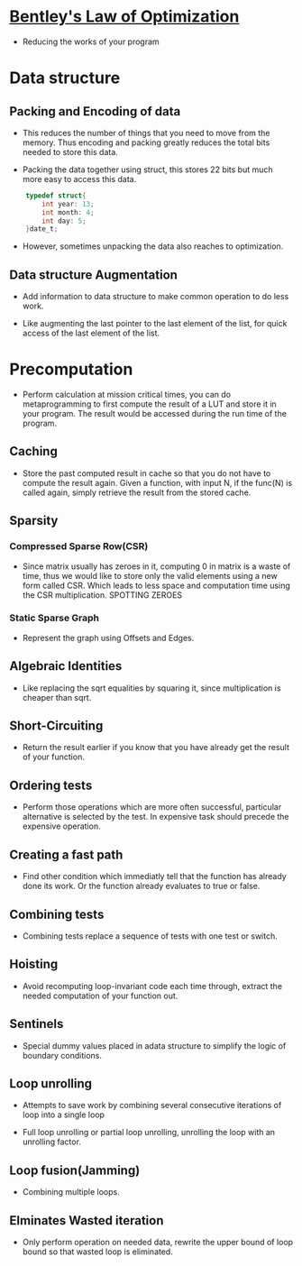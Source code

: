 # [Bentley's Law of Optimization](https://www.youtube.com/watch?v=H-1-X9bkop8&list=PLUl4u3cNGP63VIBQVWguXxZZi0566y7Wf&index=2)

- Reducing the works of your program
# Data structure
## Packing and Encoding of data
- This reduces the number of things that you need to move from the memory. Thus encoding and packing greatly reduces the total bits needed to store this data.

- Packing the data together using struct, this stores 22 bits but much more easy to access this data.

```C
    typedef struct{
        int year: 13;
        int month: 4;
        int day: 5;
    }date_t;
```

- However, sometimes unpacking the data also reaches to optimization.

## Data structure Augmentation
- Add information to data structure to make common operation to do less work.

- Like augmenting the last pointer to the last element of the list, for quick access of the last element of the list.

# Precomputation
- Perform calculation at mission critical times, you can do metaprogramming to first compute the result of a LUT and store it in your program. The result would be accessed during the run time of the program.

## Caching
- Store the past computed result in cache so that you do not have to compute the result again.
Given a function, with input N, if the func(N) is called again, simply retrieve the result from the stored cache.


## Sparsity
### Compressed Sparse Row(CSR)
- Since matrix usually has zeroes in it, computing 0 in matrix is a waste of time, thus we would like to store only the valid elements using a new form called CSR. Which leads to less space and computation time using the CSR multiplication. SPOTTING ZEROES
### Static Sparse Graph
- Represent the graph using Offsets and Edges.

## Algebraic Identities
- Like replacing the sqrt equalities by squaring it, since multiplication is cheaper than sqrt.

## Short-Circuiting
- Return the result earlier if you know that you have already get the result of your function.

## Ordering tests
- Perform those operations which are more often successful, particular alternative is selected by the test. In expensive task should precede the expensive operation.

## Creating a fast path
- Find other condition which immediatly tell that the function has already done its work. Or the function already evaluates to true or false.

## Combining tests
- Combining tests replace a sequence of tests with one test or switch.

## Hoisting
- Avoid recomputing loop-invariant code each time through, extract the needed computation of your function out.

## Sentinels
- Special dummy values placed in adata structure to simplify the logic of boundary conditions.


## Loop unrolling
- Attempts to save work by combining several consecutive iterations of loop into a single loop

- Full loop unrolling or partial loop unrolling, unrolling the loop with an unrolling factor.


## Loop fusion(Jamming)
- Combining multiple loops.


## Elminates Wasted iteration
- Only perform operation on needed data, rewrite the upper bound of loop bound so that wasted loop is eliminated.
